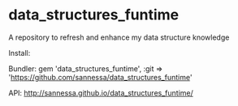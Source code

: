 data_structures_funtime
=======================

A repository to refresh and enhance my data structure knowledge

Install:

Bundler:
gem 'data_structures_funtime', :git => 'https://github.com/sannessa/data_structures_funtime'

API:
http://sannessa.github.io/data_structures_funtime/
